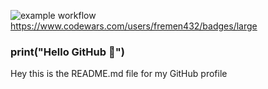![example workflow](https://www.codewars.com/users/fremen432/badges/large)
https://www.codewars.com/users/fremen432/badges/large
### print("Hello GitHub 👋")

Hey this is the README.md file for my GitHub profile
